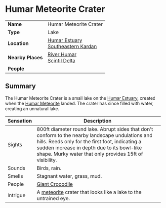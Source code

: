 # Humar Meteorite Crater

|||
| --- | --- |
| **Name** | Humar Meteorite Crater | place.4
| **Type** | Lake |
| **Location** | [Humar Estuary](../swamps-deltas/humar-estuary.md)<br>[Southeastern Kardan](../../regions/southeastern-kardan.md) |
| **Nearby Places** | [River Humar](river-humar.md)<br>[Scintil Delta](scintil-delta.md) |
| **People** | |

## Summary

The Humar Meteorite Crater is a small lake on the [Humar Estuary](../swamps-deltas/humar-estuary.md), created when the [Humar Meteorite](../../../items/meteoric/meteorites/humar-meteorite.md) landed. The crater has since filled with water, creating an unnatural lake.

| Sensation | Description |
| ---- | --- |
| Sights | 800ft diameter round lake. Abrupt sides that don't conform to the nearby landscape undulations and hills. Reeds only for the first foot, indicating a sudden increase in depth due to its bowl-like shape. Murky water that only provides 15ft of visibility. |
| Sounds | Birds, rain. |
| Smells | Stagnant water, grass, mud. |
| People | [Giant Crocodile](https://www.dndbeyond.com/monsters/giant-crocodile) |
| Intrigue | A [meteorite](../../../items/meteoric/meteorite.md) crater that looks like a lake to the untrained eye. |
